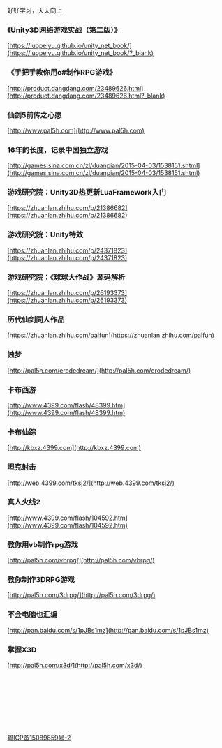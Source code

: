 好好学习，天天向上

### 《Unity3D网络游戏实战（第二版）》

[https://luopeiyu.github.io/unity_net_book/](https://luopeiyu.github.io/unity_net_book/?_blank)


### 《手把手教你用c#制作RPG游戏》

[http://product.dangdang.com/23489626.html](http://product.dangdang.com/23489626.html?_blank)


### 仙剑5前传之心愿

[http://www.pal5h.com](http://www.pal5h.com)


### 16年的长度，记录中国独立游戏

[http://games.sina.com.cn/zl/duanpian/2015-04-03/1538151.shtml](http://games.sina.com.cn/zl/duanpian/2015-04-03/1538151.shtml)


### 游戏研究院：Unity3D热更新LuaFramework入门

[https://zhuanlan.zhihu.com/p/21386682](https://zhuanlan.zhihu.com/p/21386682)


### 游戏研究院：Unity特效

[https://zhuanlan.zhihu.com/p/24371823](https://zhuanlan.zhihu.com/p/24371823)


### 游戏研究院：《球球大作战》源码解析

[https://zhuanlan.zhihu.com/p/26193373](https://zhuanlan.zhihu.com/p/26193373)


### 历代仙剑同人作品

[https://zhuanlan.zhihu.com/palfun](https://zhuanlan.zhihu.com/palfun)


### 蚀梦

[http://pal5h.com/erodedream/](http://pal5h.com/erodedream/)


### 卡布西游

[http://www.4399.com/flash/48399.htm](http://www.4399.com/flash/48399.htm)


### 卡布仙踪

[http://kbxz.4399.com](http://kbxz.4399.com)


### 坦克射击

[http://web.4399.com/tksj2/](http://web.4399.com/tksj2/)


### 真人火线2

[http://www.4399.com/flash/104592.htm](http://www.4399.com/flash/104592.htm)


### 教你用vb制作rpg游戏

[http://pal5h.com/vbrpg/](http://pal5h.com/vbrpg/)


### 教你制作3DRPG游戏

[http://pal5h.com/3drpg/](http://pal5h.com/3drpg/)


### 不会电脑也汇编

[http://pan.baidu.com/s/1pJBs1mz](http://pan.baidu.com/s/1pJBs1mz)


### 掌握X3D

[http://pal5h.com/x3d/](http://pal5h.com/x3d/)

 
 
 
<br><br><br><br><br><br><br>
 
 
 

 
 
 
 
 
[粤ICP备15089859号-2](http://www.miitbeian.gov.cn/)

